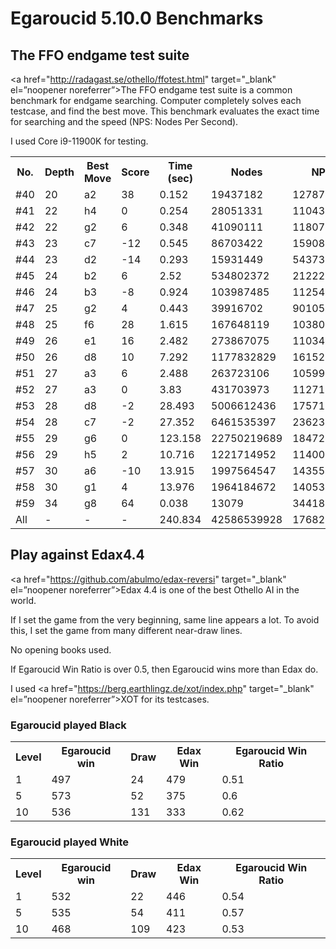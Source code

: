 # Egaroucid 5.10.0 Benchmarks

## The FFO endgame test suite

<a href="http://radagast.se/othello/ffotest.html" target="_blank" el=”noopener noreferrer”>The FFO endgame test suite</a> is a common benchmark for endgame searching. Computer completely solves each testcase, and find the best move. This benchmark evaluates the exact time for searching and the speed (NPS: Nodes Per Second).

I used Core i9-11900K for testing.

<table>
<tr>
<th>No.</th>
<th>Depth</th>
<th>Best Move</th>
<th>Score</th>
<th>Time (sec)</th>
<th>Nodes</th>
<th>NPS</th>
</tr>
<tr>
<td>#40</td>
<td>20</td>
<td>a2</td>
<td>38</td>
<td>0.152</td>
<td>19437182</td>
<td>127876197</td>
</tr>
<tr>
<td>#41</td>
<td>22</td>
<td>h4</td>
<td>0</td>
<td>0.254</td>
<td>28051331</td>
<td>110438311</td>
</tr>
<tr>
<td>#42</td>
<td>22</td>
<td>g2</td>
<td>6</td>
<td>0.348</td>
<td>41090111</td>
<td>118075031</td>
</tr>
<tr>
<td>#43</td>
<td>23</td>
<td>c7</td>
<td>-12</td>
<td>0.545</td>
<td>86703422</td>
<td>159088847</td>
</tr>
<tr>
<td>#44</td>
<td>23</td>
<td>d2</td>
<td>-14</td>
<td>0.293</td>
<td>15931449</td>
<td>54373546</td>
</tr>
<tr>
<td>#45</td>
<td>24</td>
<td>b2</td>
<td>6</td>
<td>2.52</td>
<td>534802372</td>
<td>212223163</td>
</tr>
<tr>
<td>#46</td>
<td>24</td>
<td>b3</td>
<td>-8</td>
<td>0.924</td>
<td>103987485</td>
<td>112540568</td>
</tr>
<tr>
<td>#47</td>
<td>25</td>
<td>g2</td>
<td>4</td>
<td>0.443</td>
<td>39916702</td>
<td>90105422</td>
</tr>
<tr>
<td>#48</td>
<td>25</td>
<td>f6</td>
<td>28</td>
<td>1.615</td>
<td>167648119</td>
<td>103806884</td>
</tr>
<tr>
<td>#49</td>
<td>26</td>
<td>e1</td>
<td>16</td>
<td>2.482</td>
<td>273867075</td>
<td>110341287</td>
</tr>
<tr>
<td>#50</td>
<td>26</td>
<td>d8</td>
<td>10</td>
<td>7.292</td>
<td>1177832829</td>
<td>161523975</td>
</tr>
<tr>
<td>#51</td>
<td>27</td>
<td>a3</td>
<td>6</td>
<td>2.488</td>
<td>263723106</td>
<td>105998032</td>
</tr>
<tr>
<td>#52</td>
<td>27</td>
<td>a3</td>
<td>0</td>
<td>3.83</td>
<td>431703973</td>
<td>112716442</td>
</tr>
<tr>
<td>#53</td>
<td>28</td>
<td>d8</td>
<td>-2</td>
<td>28.493</td>
<td>5006612436</td>
<td>175713769</td>
</tr>
<tr>
<td>#54</td>
<td>28</td>
<td>c7</td>
<td>-2</td>
<td>27.352</td>
<td>6461535397</td>
<td>236236304</td>
</tr>
<tr>
<td>#55</td>
<td>29</td>
<td>g6</td>
<td>0</td>
<td>123.158</td>
<td>22750219689</td>
<td>184723848</td>
</tr>
<tr>
<td>#56</td>
<td>29</td>
<td>h5</td>
<td>2</td>
<td>10.716</td>
<td>1221714952</td>
<td>114008487</td>
</tr>
<tr>
<td>#57</td>
<td>30</td>
<td>a6</td>
<td>-10</td>
<td>13.915</td>
<td>1997564547</td>
<td>143554764</td>
</tr>
<tr>
<td>#58</td>
<td>30</td>
<td>g1</td>
<td>4</td>
<td>13.976</td>
<td>1964184672</td>
<td>140539830</td>
</tr>
<tr>
<td>#59</td>
<td>34</td>
<td>g8</td>
<td>64</td>
<td>0.038</td>
<td>13079</td>
<td>344184</td>
</tr>
<tr>
<td>All</td>
<td>-</td>
<td>-</td>
<td>-</td>
<td>240.834</td>
<td>42586539928</td>
<td>176829434</td>
</tr>
</table>




## Play against Edax4.4

<a href="https://github.com/abulmo/edax-reversi" target="_blank" el=”noopener noreferrer”>Edax 4.4</a> is one of the best Othello AI in the world.

If I set the game from the very beginning, same line appears a lot. To avoid this, I set the game from many different near-draw lines.

No opening books used.

If Egaroucid Win Ratio is over 0.5, then Egaroucid wins more than Edax do.

I used <a href="https://berg.earthlingz.de/xot/index.php" target="_blank" el=”noopener noreferrer”>XOT</a> for its testcases.

### Egaroucid played Black

<table>
<tr>
<th>Level</th>
<th>Egaroucid win</th>
<th>Draw</th>
<th>Edax Win</th>
<th>Egaroucid Win Ratio</th>
</tr>
<tr>
<td>1</td>
<td>497</td>
<td>24</td>
<td>479</td>
<td>0.51</td>
</tr>
<tr>
<td>5</td>
<td>573</td>
<td>52</td>
<td>375</td>
<td>0.6</td>
</tr>
<tr>
<td>10</td>
<td>536</td>
<td>131</td>
<td>333</td>
<td>0.62</td>
</tr>
</table>





### Egaroucid played White

<table>
<tr>
<th>Level</th>
<th>Egaroucid win</th>
<th>Draw</th>
<th>Edax Win</th>
<th>Egaroucid Win Ratio</th>
</tr>
<tr>
<td>1</td>
<td>532</td>
<td>22</td>
<td>446</td>
<td>0.54</td>
</tr>
<tr>
<td>5</td>
<td>535</td>
<td>54</td>
<td>411</td>
<td>0.57</td>
</tr>
<tr>
<td>10</td>
<td>468</td>
<td>109</td>
<td>423</td>
<td>0.53</td>
</tr>
</table>

